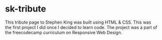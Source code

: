 # sk-tribute
This tribute page to Stephen King was built using HTML &amp; CSS. This was the first project I did once I decided to learn code. 
The project was a part of the freecodecamp curriculum on Responsive Web Design. 
